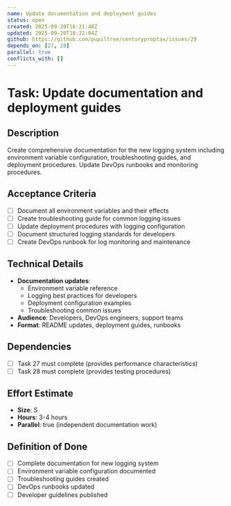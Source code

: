 ```yaml
---
name: Update documentation and deployment guides
status: open
created: 2025-09-20T16:21:48Z
updated: 2025-09-20T18:22:04Z
github: https://github.com/pupiltree/centuryproptax/issues/29
depends_on: [27, 28]
parallel: true
conflicts_with: []
---
```


# Task: Update documentation and deployment guides

## Description
Create comprehensive documentation for the new logging system including environment variable configuration, troubleshooting guides, and deployment procedures. Update DevOps runbooks and monitoring procedures.

## Acceptance Criteria
- [ ] Document all environment variables and their effects
- [ ] Create troubleshooting guide for common logging issues
- [ ] Update deployment procedures with logging configuration
- [ ] Document structured logging standards for developers
- [ ] Create DevOps runbook for log monitoring and maintenance

## Technical Details
- **Documentation updates**:
  - Environment variable reference
  - Logging best practices for developers
  - Deployment configuration examples
  - Troubleshooting common issues
- **Audience**: Developers, DevOps engineers, support teams
- **Format**: README updates, deployment guides, runbooks

## Dependencies
- [ ] Task 27 must complete (provides performance characteristics)
- [ ] Task 28 must complete (provides testing procedures)

## Effort Estimate
- **Size**: S
- **Hours**: 3-4 hours
- **Parallel**: true (independent documentation work)

## Definition of Done
- [ ] Complete documentation for new logging system
- [ ] Environment variable configuration documented
- [ ] Troubleshooting guides created
- [ ] DevOps runbooks updated
- [ ] Developer guidelines published
